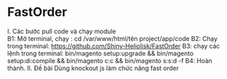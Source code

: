 # FastOrder
I. Các bước pull code và chạy module<br>
B1: Mở terminal, chạy : cd /var/www/html/tên project/app/code
B2: Chạy trong terminal: https://github.com/Shiny-Heliolisk/FastOrder
B3: chạy các lệnh trong terminal: bin/magento setup:upgrade && bin/magento setup:di:compile && bin/magento c:c && bin/magento s:s:d -f
B4: Hoàn thành.
II. Đề bài
Dùng knockout js làm chức năng fast order
